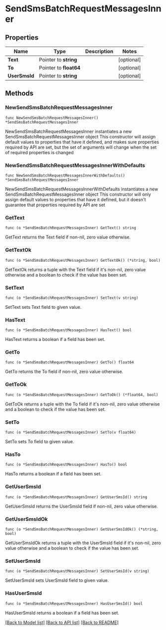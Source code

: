 # SendSmsBatchRequestMessagesInner

## Properties

Name | Type | Description | Notes
------------ | ------------- | ------------- | -------------
**Text** | Pointer to **string** |  | [optional] 
**To** | Pointer to **float64** |  | [optional] 
**UserSmsId** | Pointer to **string** |  | [optional] 

## Methods

### NewSendSmsBatchRequestMessagesInner

`func NewSendSmsBatchRequestMessagesInner() *SendSmsBatchRequestMessagesInner`

NewSendSmsBatchRequestMessagesInner instantiates a new SendSmsBatchRequestMessagesInner object
This constructor will assign default values to properties that have it defined,
and makes sure properties required by API are set, but the set of arguments
will change when the set of required properties is changed

### NewSendSmsBatchRequestMessagesInnerWithDefaults

`func NewSendSmsBatchRequestMessagesInnerWithDefaults() *SendSmsBatchRequestMessagesInner`

NewSendSmsBatchRequestMessagesInnerWithDefaults instantiates a new SendSmsBatchRequestMessagesInner object
This constructor will only assign default values to properties that have it defined,
but it doesn't guarantee that properties required by API are set

### GetText

`func (o *SendSmsBatchRequestMessagesInner) GetText() string`

GetText returns the Text field if non-nil, zero value otherwise.

### GetTextOk

`func (o *SendSmsBatchRequestMessagesInner) GetTextOk() (*string, bool)`

GetTextOk returns a tuple with the Text field if it's non-nil, zero value otherwise
and a boolean to check if the value has been set.

### SetText

`func (o *SendSmsBatchRequestMessagesInner) SetText(v string)`

SetText sets Text field to given value.

### HasText

`func (o *SendSmsBatchRequestMessagesInner) HasText() bool`

HasText returns a boolean if a field has been set.

### GetTo

`func (o *SendSmsBatchRequestMessagesInner) GetTo() float64`

GetTo returns the To field if non-nil, zero value otherwise.

### GetToOk

`func (o *SendSmsBatchRequestMessagesInner) GetToOk() (*float64, bool)`

GetToOk returns a tuple with the To field if it's non-nil, zero value otherwise
and a boolean to check if the value has been set.

### SetTo

`func (o *SendSmsBatchRequestMessagesInner) SetTo(v float64)`

SetTo sets To field to given value.

### HasTo

`func (o *SendSmsBatchRequestMessagesInner) HasTo() bool`

HasTo returns a boolean if a field has been set.

### GetUserSmsId

`func (o *SendSmsBatchRequestMessagesInner) GetUserSmsId() string`

GetUserSmsId returns the UserSmsId field if non-nil, zero value otherwise.

### GetUserSmsIdOk

`func (o *SendSmsBatchRequestMessagesInner) GetUserSmsIdOk() (*string, bool)`

GetUserSmsIdOk returns a tuple with the UserSmsId field if it's non-nil, zero value otherwise
and a boolean to check if the value has been set.

### SetUserSmsId

`func (o *SendSmsBatchRequestMessagesInner) SetUserSmsId(v string)`

SetUserSmsId sets UserSmsId field to given value.

### HasUserSmsId

`func (o *SendSmsBatchRequestMessagesInner) HasUserSmsId() bool`

HasUserSmsId returns a boolean if a field has been set.


[[Back to Model list]](../README.md#documentation-for-models) [[Back to API list]](../README.md#documentation-for-api-endpoints) [[Back to README]](../README.md)


